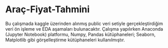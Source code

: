 # Araç-Fiyat-Tahmini
Bu çalışmada kaggle üzerinden alınmış public veri setiyle gerçekleştirdiğim veri ön işleme ve EDA aşamaları bulunacaktır. Çalışma yapılırken Anaconda (Jupyter Notebook) platformu, Numpy, Pandas kütüphaneleri; Seaborn, Matplotlib gibi görşelleştirme kütüphaneleri kullanılmıştır.
